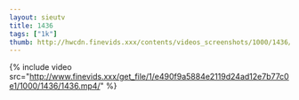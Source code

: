 ```yaml
--- 
layout: sieutv
title: 1436
tags: ["1k"]
thumb: http://hwcdn.finevids.xxx/contents/videos_screenshots/1000/1436/preview.mp4.jpg
---
```

{% include video src="http://www.finevids.xxx/get_file/1/e490f9a5884e2119d24ad12e7b77c0e1/1000/1436/1436.mp4/" %} 

